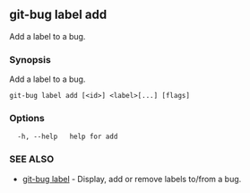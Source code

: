 ## git-bug label add

Add a label to a bug.

### Synopsis

Add a label to a bug.

```
git-bug label add [<id>] <label>[...] [flags]
```

### Options

```
  -h, --help   help for add
```

### SEE ALSO

* [git-bug label](git-bug_label.md)	 - Display, add or remove labels to/from a bug.

